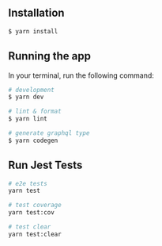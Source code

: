 ## Installation
```bash
$ yarn install
```

## Running the app

In your terminal, run the following command:

```bash
# development
$ yarn dev

# lint & format
$ yarn lint

# generate graphql type
$ yarn codegen
```

## Run Jest Tests

```bash
# e2e tests
yarn test

# test coverage
yarn test:cov

# test clear
yarn test:clear
```
